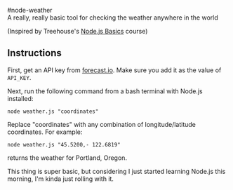 #node-weather  
A really, really basic tool for checking the weather anywhere in the world  

(Inspired by Treehouse's [Node.js Basics](https://teamtreehouse.com/library/nodejs-basics) course)  

## Instructions  

First, get an API key from [forecast.io](http://www.forecast.io). Make sure you add it as the value of `API_KEY`.

 Next, run the following command from a bash terminal with Node.js installed:  

    node weather.js "coordinates"  

Replace "coordinates" with any combination of longitude/latitude coordinates. For example: 

    node weather.js "45.5200,- 122.6819"    

returns the weather for Portland, Oregon.  

This thing is super basic, but considering I just started learning Node.js this morning, I'm kinda just rolling with it. 

